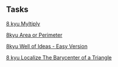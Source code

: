 ## Tasks ##

[8 kyu Myltiply](https://github.com/pavel-garmatyuk/codewars/blob/main/src/main/java/kyu8/Multiply/Multiply.java)

[8kyu Area or Perimeter](https://github.com/pavel-garmatyuk/codewars/commit/c5eeb3d0baadb624cfed1b3b8cd9b3669248eed3)

[8kyu Well of Ideas - Easy Version](https://github.com/pavel-garmatyuk/codewars/blob/f9ba83d22a92bd76aa5c6e23e051ee243d552a73/src/main/java/kyu8/WellOfIdeasEasyVersion/Kata.java)

[8 kyu Localize The Barycenter of a Triangle](https://github.com/pavel-garmatyuk/codewars/blob/8212ca7c1eab01f8d2a79e41e03992e5fe21ae41/src/main/java/kyu8/LocalizeTheBarycenterOfATriangle/Barycenter.java)